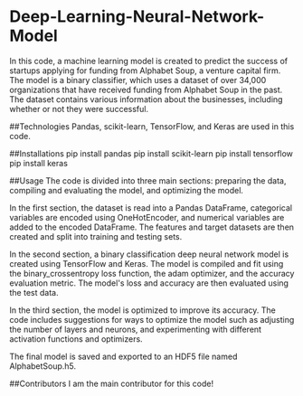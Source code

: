 # Deep-Learning-Neural-Network-Model
In this code, a machine learning model is created to predict the success of startups applying for funding from Alphabet Soup, a venture capital firm. The model is a binary classifier, which uses a dataset of over 34,000 organizations that have received funding from Alphabet Soup in the past. The dataset contains various information about the businesses, including whether or not they were successful.

##Technologies
Pandas, scikit-learn, TensorFlow, and Keras are used in this code.

##Installations
pip install pandas
pip install scikit-learn
pip install tensorflow
pip install keras

##Usage
The code is divided into three main sections: preparing the data, compiling and evaluating the model, and optimizing the model.

In the first section, the dataset is read into a Pandas DataFrame, categorical variables are encoded using OneHotEncoder, and numerical variables are added to the encoded DataFrame. The features and target datasets are then created and split into training and testing sets.

In the second section, a binary classification deep neural network model is created using TensorFlow and Keras. The model is compiled and fit using the binary_crossentropy loss function, the adam optimizer, and the accuracy evaluation metric. The model's loss and accuracy are then evaluated using the test data.

In the third section, the model is optimized to improve its accuracy. The code includes suggestions for ways to optimize the model such as adjusting the number of layers and neurons, and experimenting with different activation functions and optimizers.

The final model is saved and exported to an HDF5 file named AlphabetSoup.h5.

##Contributors
I am the main contributor for this code!
